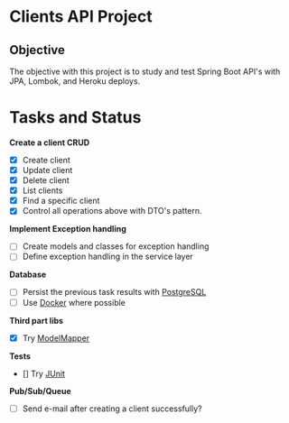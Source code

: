 # Clients API Project 

## Objective

The objective with this project is to study and test Spring Boot API's with JPA, Lombok, and Heroku deploys.

# Tasks and Status

**Create a client CRUD**
- [X] Create client
- [X] Update client
- [X] Delete client
- [X] List clients
- [X] Find a specific client
- [X] Control all operations above with DTO's pattern.

**Implement Exception handling**
- [ ] Create models and classes for exception handling
- [ ] Define exception handling in the service layer 

**Database** 
- [ ] Persist the previous task results with [PostgreSQL](https://github.com/postgres)
- [ ] Use [Docker](https://github.com/docker) where possible

**Third part libs**
- [X] Try [ModelMapper](https://github.com/modelmapper/modelmapper)

**Tests**
- [] Try [JUnit](https://github.com/junit-team/junit5)

**Pub/Sub/Queue**
- [ ] Send e-mail after creating a client successfully?